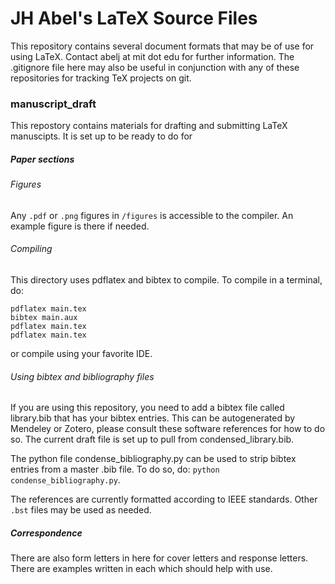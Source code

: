 # JH Abel's LaTeX Source Files

This repository contains several document formats that may be of use for using LaTeX. Contact abelj at mit dot edu for further information.
The .gitignore file here may also be useful in conjunction with any of these repositories for tracking TeX projects on git.

### manuscript_draft
This repostory contains materials for drafting and submitting LaTeX manuscipts. It is set up to be ready to do for 

##### Paper sections

###### Figures
Any `.pdf` or `.png` figures in `/figures` is accessible to the compiler. An example figure is there if needed.

###### Compiling
This directory uses pdflatex and bibtex to compile. To compile in a terminal, do:
```
pdflatex main.tex
bibtex main.aux
pdflatex main.tex
pdflatex main.tex
```
or compile using your favorite IDE.

###### Using bibtex and bibliography files
If you are using this repository, you need to add a bibtex file called library.bib that has your bibtex entries. 
This can be autogenerated by Mendeley or Zotero, please consult these software references for how to do so.
The current draft file is set up to pull from condensed_library.bib.

The python file condense_bibliography.py can be used to strip bibtex entries from a master .bib file. To do so, do:
`python condense_bibliography.py`.

The references are currently formatted according to IEEE standards. Other `.bst` files may be used as needed.

##### Correspondence
There are also form letters in here for cover letters and response letters. There are examples written in each which should help with use.

